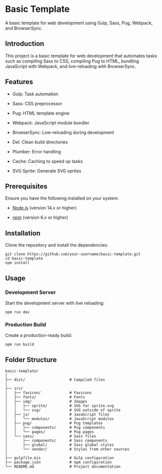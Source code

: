 # Basic Template
A basic template for web development using Gulp, Sass, Pug, Webpack, and BrowserSync.

## Introduction
This project is a basic template for web development that automates tasks such as compiling Sass to CSS, compiling Pug to HTML, bundling JavaScript with Webpack, and live-reloading with BrowserSync.

## Features
- Gulp: Task automation

- Sass: CSS preprocessor

- Pug: HTML template engine

- Webpack: JavaScript module bundler

- BrowserSync: Live-reloading during development

- Del: Clean build directories

- Plumber: Error handling

- Cache: Caching to speed up tasks

- SVG Sprite: Generate SVG sprites

## Prerequisites
Ensure you have the following installed on your system:

- [Node.js](https://nodejs.org/) (version 14.x or higher)

- [npm](https://www.npmjs.com/) (version 6.x or higher)

## Installation
Clone the repository and install the dependencies:

```
git clone https://github.com/your-username/basic-template.git
cd basic-template
npm install
```

## Usage
### Development Server
Start the development server with live reloading:

```
npm run dev
```

### Production Build
Create a production-ready build:

```
npm run build
```

## Folder Structure

```
basic-template/
│
├── dist/                    # Compiled files
│
├── src/
│   ├── favicon/             # Favicons
│   ├── fonts/               # Fonts
│   ├── img/                 # Images
│   │   ├── sprite/          # SVG for sprite.svg
│   │   └── svg/             # SVG outside of sprite
│   ├── js/                  # JavaScript files
│   │   └── modules/         # JavaScript modules
│   ├── pug/                 # Pug templates
│   │   ├── components/      # Pug components
│   │   └── pages/           # Pug pages
│   └── sass/                # Sass files
│       ├── components/      # Sass components
│       ├── global/          # Sass global styles
│       └── vendor/          # Styles from other sources
│
├── gulpfile.mjs             # Gulp configuration
├── package.json             # npm configuration
└── README.md                # Project documentation
```
